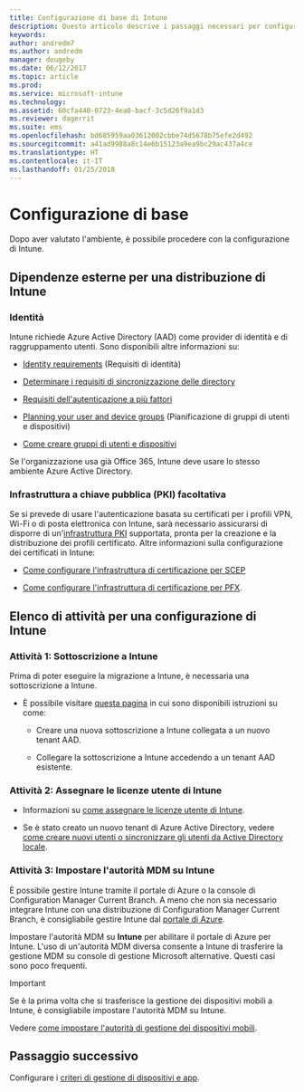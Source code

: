 ```yaml
---
title: Configurazione di base di Intune
description: Questo articolo descrive i passaggi necessari per configurare Microsoft Intune.
keywords: 
author: andredm7
ms.author: andredm
manager: dougeby
ms.date: 06/12/2017
ms.topic: article
ms.prod: 
ms.service: microsoft-intune
ms.technology: 
ms.assetid: 60cfa440-0723-4ea0-bacf-3c5d26f9a1d3
ms.reviewer: dagerrit
ms.suite: ems
ms.openlocfilehash: bd685959aa03612002cbbe74d5678b75efe2d492
ms.sourcegitcommit: a41ad9988a8c14e6b15123a9ea9bc29ac437a4ce
ms.translationtype: HT
ms.contentlocale: it-IT
ms.lasthandoff: 01/25/2018
---
```

# <a name="basic-setup"></a>Configurazione di base

Dopo aver valutato l'ambiente, è possibile procedere con la configurazione di Intune.

## <a name="external-dependencies-for-an-intune-deployment"></a>Dipendenze esterne per una distribuzione di Intune

### <a name="identity"></a>Identità

Intune richiede Azure Active Directory (AAD) come provider di identità e di raggruppamento utenti. Sono disponibili altre informazioni su:

-  [Identity requirements](https://docs.microsoft.com/active-directory/active-directory-hybrid-identity-design-considerations-overview#design-considerations-overview) (Requisiti di identità)

-   [Determinare i requisiti di sincronizzazione delle directory](https://docs.microsoft.com/active-directory/active-directory-hybrid-identity-design-considerations-directory-sync-requirements)

-   [Requisiti dell'autenticazione a più fattori](https://docs.microsoft.com/active-directory/active-directory-hybrid-identity-design-considerations-multifactor-auth-requirements)

-   [Planning your user and device groups](users-add.md) (Pianificazione di gruppi di utenti e dispositivi)

-   [Come creare gruppi di utenti e dispositivi](groups-get-started.md)

Se l'organizzazione usa già Office 365, Intune deve usare lo stesso ambiente Azure Active Directory.

### <a name="pki-optional"></a>Infrastruttura a chiave pubblica (PKI) facoltativa

Se si prevede di usare l'autenticazione basata su certificati per i profili VPN, Wi-Fi o di posta elettronica con Intune, sarà necessario assicurarsi di disporre di un'[infrastruttura PKI](certificates-configure.md) supportata, pronta per la creazione e la distribuzione dei profili certificato. Altre informazioni sulla configurazione dei certificati in Intune:

-   [Come configurare l'infrastruttura di certificazione per SCEP](/intune/certificates-scep-configure)

-   [Come configurare l'infrastruttura di certificazione per PFX](/intune/certficates-pfx-configure).


## <a name="task-list-for-an-intune-setup"></a>Elenco di attività per una configurazione di Intune

### <a name="task-1-intune-subscription"></a>Attività 1: Sottoscrizione a Intune

Prima di poter eseguire la migrazione a Intune, è necessaria una sottoscrizione a Intune.

-   È possibile visitare [questa pagina](https://portal.office.com/Signup/Signup.aspx?OfferId=40BE278A-DFD1-470a-9EF7-9F2596EA7FF9&dl=INTUNE_A&ali=1#0) in cui sono disponibili istruzioni su come:

    -   Creare una nuova sottoscrizione a Intune collegata a un nuovo tenant AAD.

    -   Collegare la sottoscrizione a Intune accedendo a un tenant AAD esistente.

### <a name="task-2-assign-intune-user-licenses"></a>Attività 2: Assegnare le licenze utente di Intune

-   Informazioni su [come assegnare le licenze utente di Intune](licenses-assign.md).

-   Se è stato creato un nuovo tenant di Azure Active Directory, vedere [come creare nuovi utenti o sincronizzare gli utenti da Active Directory locale](https://docs.microsoft.com/azure/active-directory/connect/active-directory-aadconnect).

### <a name="task-3-set-your-mdm-authority-to-intune"></a>Attività 3: Impostare l'autorità MDM su Intune

È possibile gestire Intune tramite il portale di Azure o la console di Configuration Manager Current Branch. A meno che non sia necessario integrare Intune con una distribuzione di Configuration Manager Current Branch, è consigliabile gestire Intune dal [portale di Azure](https://portal.azure.com).

Impostare l'autorità MDM su **Intune** per abilitare il portale di Azure per Intune. L'uso di un'autorità MDM diversa consente a Intune di trasferire la gestione MDM su console di gestione Microsoft alternative. Questi casi sono poco frequenti.

> [!IMPORTANT]
> Se è la prima volta che si trasferisce la gestione dei dispositivi mobili a Intune, è consigliabile impostare l'autorità MDM su Intune.

Vedere [come impostare l'autorità di gestione dei dispositivi mobili](mdm-authority-set.md).

## <a name="next-step"></a>Passaggio successivo

Configurare i [criteri di gestione di dispositivi e app](migration-guide-configure-policies.md).
